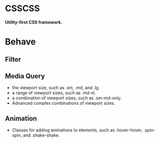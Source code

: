 # CSSCSS
#### Utility-first CSS framework.

# Behave

## Filter
## Media Query
* the viewport size, such as .sm, .md, and .lg.
* a range of viewport sizes, such as .md-xl.
* a combination of viewport sizes, such as .sm-md-only.
* Advanced complex combinations of viewport sizes.


## Animation
* Classes for adding animations to elements, such as .hover-hover, .spin-spin, and .shake-shake.
